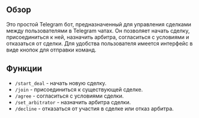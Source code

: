 ## Обзор

Это простой Telegram бот, предназначенный для управления сделками между пользователями в Telegram чатах. Он позволяет начать сделку, присоединиться к ней, назначить арбитра, согласиться с условиями и отказаться от сделки. Для удобства пользователя имеется интерфейс в виде кнопок для отправки команд.

## Функции

- `/start_deal` - начать новую сделку.
- `/join` - присоединиться к существующей сделке.
- `/agree` - согласиться с условиями сделки.
- `/set_arbitrator` - назначить арбитра сделки.
- `/decline` - отказаться от участия в сделке или отказ арбитра.


